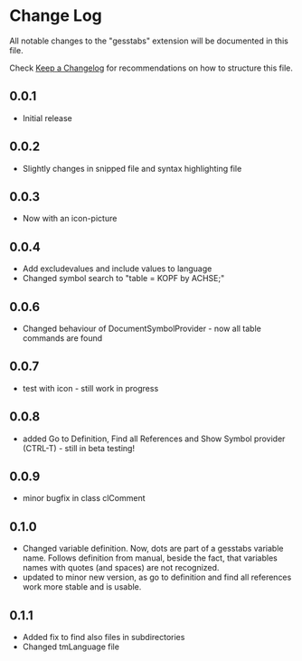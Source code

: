 # Change Log
All notable changes to the "gesstabs" extension will be documented in this file.

Check [Keep a Changelog](http://keepachangelog.com/) for recommendations on how to structure this file.

## 0.0.1
- Initial release

## 0.0.2
- Slightly changes in snipped file and syntax highlighting file

## 0.0.3
- Now with an icon-picture

## 0.0.4
- Add excludevalues and include values to language
- Changed symbol search to "table = KOPF by ACHSE;"

## 0.0.6
- Changed behaviour of DocumentSymbolProvider - now all table commands are found

## 0.0.7
- test with icon - still work in progress

## 0.0.8
- added Go to Definition, Find all References and Show Symbol provider (CTRL-T) - still in beta testing!

## 0.0.9
- minor bugfix in class clComment

## 0.1.0
- Changed variable definition. Now, dots are part of a gesstabs variable name. Follows definition from manual,
  beside the fact, that variables names with quotes (and spaces) are not recognized.
- updated to minor new version, as go to definition and find all references work more stable and is usable.

## 0.1.1
- Added fix to find also files in subdirectories
- Changed tmLanguage file
